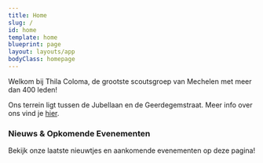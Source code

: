 ```yaml
---
title: Home
slug: /
id: home
template: home
blueprint: page
layout: layouts/app
bodyClass: homepage
---
```

Welkom bij Thila Coloma, de grootste scoutsgroep van Mechelen met meer dan 400 leden!

Ons terrein ligt tussen de Jubellaan en de Geerdegemstraat. Meer info over ons vind je [hier](/over).

### Nieuws & Opkomende Evenementen

Bekijk onze laatste nieuwtjes en aankomende evenementen op deze pagina!
